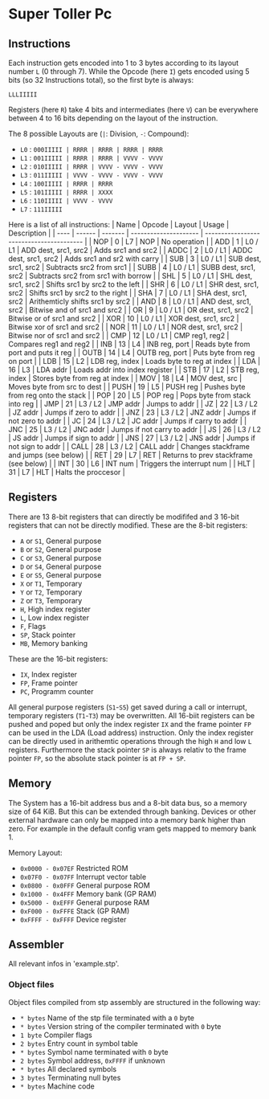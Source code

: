 # Super Toller Pc

## Instructions

Each instruction gets encoded into 1 to 3 bytes according to its layout number `L` (0 through 7). While the Opcode (here `I`) gets encoded using 5 bits (so 32 Instructions total), so the first byte is always:

`LLLIIIII`

Registers (here `R`) take 4 bits and intermediates (here `V`) can be everywhere between 4 to 16 bits depending on the layout of the instruction.

The 8 possible Layouts are (`|`: Division, `-`: Compound):

* `L0` : `000IIIII | RRRR | RRRR | RRRR | RRRR`
* `L1` : `001IIIII | RRRR | RRRR | VVVV - VVVV`
* `L2` : `010IIIII | RRRR | VVVV - VVVV - VVVV`
* `L3` : `011IIIII | VVVV - VVVV - VVVV - VVVV`
* `L4` : `100IIIII | RRRR | RRRR`
* `L5` : `101IIIII | RRRR | XXXX`
* `L6` : `110IIIII | VVVV - VVVV`
* `L7` : `111IIIII`

Here is a list of all instructions:
| Name | Opcode | Layout  | Usage                 | Description                              |
| ---- | ------ | ------- | --------------------- | ---------------------------------------- |
| NOP  | 0      | L7      | NOP                   | No operation                             |
| ADD  | 1      | L0 / L1 | ADD dest, src1, src2  | Adds src1 and src2                       |
| ADDC | 2      | L0 / L1 | ADDC dest, src1, src2 | Adds src1 and sr2 with carry             |
| SUB  | 3      | L0 / L1 | SUB dest, src1, src2  | Subtracts src2 from src1                 |
| SUBB | 4      | L0 / L1 | SUBB dest, src1, src2 | Subtracts src2 from src1 with borrow     |
| SHL  | 5      | L0 / L1 | SHL dest, src1, src2  | Shifts src1 by src2 to the left          |
| SHR  | 6      | L0 / L1 | SHR dest, src1, src2  | Shifts src1 by src2 to the right         |
| SHA  | 7      | L0 / L1 | SHA dest, src1, src2  | Arithemticly shifts src1 by src2         |
| AND  | 8      | L0 / L1 | AND dest, src1, src2  | Bitwise and of src1 and src2             |
| OR   | 9      | L0 / L1 | OR dest, src1, src2   | Bitwise or of src1 and src2              |
| XOR  | 10     | L0 / L1 | XOR dest, src1, src2  | Bitwise xor of src1 and src2             |
| NOR  | 11     | L0 / L1 | NOR dest, src1, src2  | Bitwise nor of src1 and src2             |
| CMP  | 12     | L0 / L1 | CMP reg1, reg2        | Compares reg1 and reg2                   |
| INB  | 13     | L4      | INB reg, port         | Reads byte from port and puts it reg     |
| OUTB | 14     | L4      | OUTB reg, port        | Puts byte from reg on port               |
| LDB  | 15     | L2      | LDB reg, index        | Loads byte to reg at index               |
| LDA  | 16     | L3      | LDA addr              | Loads addr into index register           |
| STB  | 17     | L2      | STB reg, index        | Stores byte from reg at index            |
| MOV  | 18     | L4      | MOV dest, src         | Moves byte from src to dest              |
| PUSH | 19     | L5      | PUSH reg              | Pushes byte from reg onto the stack      |
| POP  | 20     | L5      | POP reg               | Pops byte from stack into reg            |
| JMP  | 21     | L3 / L2 | JMP addr              | Jumps to addr                            |
| JZ   | 22     | L3 / L2 | JZ addr               | Jumps if zero to addr                    |
| JNZ  | 23     | L3 / L2 | JNZ addr              | Jumps if not zero to addr                |
| JC   | 24     | L3 / L2 | JC addr               | Jumps if carry to addr                   |
| JNC  | 25     | L3 / L2 | JNC addr              | Jumps if not carry to addr               |
| JS   | 26     | L3 / L2 | JS addr               | Jumps if sign to addr                    |
| JNS  | 27     | L3 / L2 | JNS addr              | Jumps if not sign to addr                |
| CALL | 28     | L3 / L2 | CALL addr             | Changes stackframe and jumps (see below) |
| RET  | 29     | L7      | RET                   | Returns to prev stackframe (see below)   |
| INT  | 30     | L6      | INT num               | Triggers the interrupt num               |
| HLT  | 31     | L7      | HLT                   | Halts the proccesor                      |

## Registers

There are 13 8-bit registers that can directly be modififed and 3 16-bit registers that can not be directly modified. These are the 8-bit registers:

* `A` or `S1`, General purpose
* `B` or `S2`, General purpose
* `C` or `S3`, General purpose
* `D` or `S4`, General purpose
* `E` or `S5`, General purpose
* `X` or `T1`, Temporary
* `Y` or `T2`, Temporary
* `Z` or `T3`, Temporary
* `H`, High index register
* `L`, Low index register
* `F`, Flags
* `SP`, Stack pointer
* `MB`, Memory banking

These are the 16-bit registers:

* `IX`, Index register
* `FP`, Frame pointer
* `PC`, Programm counter

All general purpose registers (`S1`-`S5`) get saved during a call or interrupt, temporary registers (`T1`-`T3`) may be overwritten. All 16-biit registers can be pushed and poped but only the index register `IX` and the frame pointer `FP` can be used in the LDA (Load address) instruction. Only the index register can be directly used in arithemtic operations through the high `H` and low `L` registers. Furthermore the stack pointer `SP` is always relativ to the frame pointer `FP`, so the absolute stack pointer is at `FP + SP`.

## Memory

The System has a 16-bit address bus and a 8-bit data bus, so a memory size of 64 KiB. But this can be extended through banking. Devices or other external hardware can only be mapped into a memory bank higher than zero. For example in the default config vram gets mapped to memory bank 1.

Memory Layout:

* `0x0000 - 0x07EF` Restricted ROM
* `0x07F0 - 0x07FF` Interrupt vector table
* `0x0800 - 0x0FFF` General purpose ROM
* `0x1000 - 0x4FFF` Memory bank (GP RAM)
* `0x5000 - 0xEFFF` General purpose RAM
* `0xF000 - 0xFFFE` Stack (GP RAM)
* `0xFFFF - 0xFFFF` Device register

## Assembler

All relevant infos in 'example.stp'.

### Object files

Object files compiled from stp assembly are structured in the following way:

* `* bytes` Name of the stp file terminated with a `0` byte  
* `* bytes` Version string of the compiler terminated with `0` byte
* `1 byte` Compiler flags
* `2 bytes` Entry count in symbol table
* `* bytes` Symbol name terminated with `0` byte
* `2 bytes` Symbol address, `0xFFFF` if unknown
* `* bytes` All declared symbols
* `3 bytes` Terminating null bytes
* `* bytes` Machine code